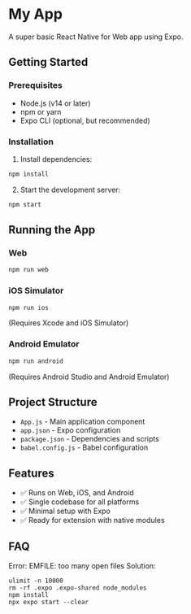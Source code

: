 # My App

A super basic React Native for Web app using Expo.

## Getting Started

### Prerequisites

- Node.js (v14 or later)
- npm or yarn
- Expo CLI (optional, but recommended)

### Installation

1. Install dependencies:
```bash
npm install
```

2. Start the development server:
```bash
npm start
```

## Running the App

### Web
```bash
npm run web
```

### iOS Simulator
```bash
npm run ios
```
(Requires Xcode and iOS Simulator)

### Android Emulator
```bash
npm run android
```
(Requires Android Studio and Android Emulator)

## Project Structure

- `App.js` - Main application component
- `app.json` - Expo configuration
- `package.json` - Dependencies and scripts
- `babel.config.js` - Babel configuration

## Features

- ✅ Runs on Web, iOS, and Android
- ✅ Single codebase for all platforms
- ✅ Minimal setup with Expo
- ✅ Ready for extension with native modules 


## FAQ

Error: EMFILE: too many open files
Solution:
```
ulimit -n 10000
rm -rf .expo .expo-shared node_modules
npm install
npx expo start --clear
```